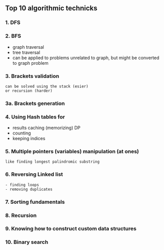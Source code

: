 ## Top 10 algorithmic technicks
### 1. DFS
### 2. BFS
- graph traversal
- tree traversal
- can be applied to problems unrelated to graph, but
might be converted to graph problem
### 3. Brackets validation 
    can be solved using the stack (esier)
    or recursion (harder)
### 3a. Brackets generation

### 4. Using Hash tables for
- results caching (memorizing) DP
- counting
- keeping indices

### 5. Multiple pointers (variables) manipulation (at ones)
    like finding longest palindromic substring
    
### 6. Reversing Linked list

    - finding loops 
    - removing duplicates
    
### 7. Sorting fundamentals

### 8. Recursion

### 9. Knowing how to construct custom data structures

### 10. Binary search

 

